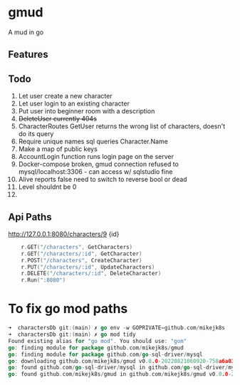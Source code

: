 # gmud

A mud in go

## Features

## Todo

1. Let user create a new character
2. Let user login to an existing character
3. Put user into beginner room with a description
4. ~~DeleteUser currently 404s~~
5. CharacterRoutes GetUser returns the wrong list of characters, doesn't do its query
6. Require unique names sql queries Character.Name
7. Make a map of public keys
8. AccountLogin function runs login page on the server
9. Docker-compose broken, gmud connection refused to mysql/localhost:3306 - can access w/ sqlstudio fine
10. Alive reports false need to switch to reverse bool or dead
11. Level shouldnt be 0
12. 


## Api Paths

http://127.0.0.1:8080/characters/9 {id}

``` go
    r.GET("/characters", GetCharacters)
	r.GET("/characters/:id", GetCharacter)
	r.POST("/characters", CreateCharacter)
	r.PUT("/characters/:id", UpdateCharacters)
	r.DELETE("/characters/:id", DeleteCharacter)
	r.Run(":8080")
```



# To fix go mod  paths

```go
➜  charactersDb git:(main) ✗ go env -w GOPRIVATE=github.com/mikejk8s
➜  charactersDb git:(main) ✗ go mod tidy
Found existing alias for "go mod". You should use: "gom"
go: finding module for package github.com/mikejk8s/gmud
go: finding module for package github.com/go-sql-driver/mysql
go: downloading github.com/mikejk8s/gmud v0.0.0-20220821060920-758a6a03bc00
go: found github.com/go-sql-driver/mysql in github.com/go-sql-driver/mysql v1.6.0
go: found github.com/mikejk8s/gmud in github.com/mikejk8s/gmud v0.0.0-20220821060920-758a6a03bc00
```